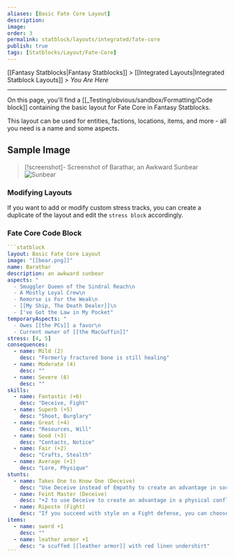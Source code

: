```yaml
---
aliases: [Basic Fate Core Layout]
description: 
image: 
order: 3
permalink: statblock/layouts/integrated/fate-core
publish: true
tags: [Statblocks/Layout/Fate-Core]
---
```


[[Fantasy Statblocks|Fantasy Statblocks]] > [[Integrated Layouts|Integrated Statblock Layouts]] > *You Are Here*

---

On this page, you'll find a [[_Testing/obvious/sandbox/Formatting/Code block]] containing the basic layout for Fate Core in Fantasy Statblocks. 

This layout can be used for entities, factions, locations, items, and more - all you need is a name and some aspects.

## Sample Image

> [!screenshot]- Screenshot of Barathar, an Awkward Sunbear
> ![Sunbear](https://github.com/valentine195/fantasy-statblocks/blob/gh-pages/images/statblock/statblock-crazy-bear.png?raw=true)

### Modifying Layouts

If you want to add or modify custom stress tracks, you can create a duplicate of the layout and edit the `stress block` accordingly.

### Fate Core Code Block

````yaml
```statblock
layout: Basic Fate Core Layout
image: "[[bear.png]]"
name: Barathar
description: an awkward sunbear
aspects: "
  - Smuggler Queen of the Sindral Reach\n
  - A Mostly Loyal Crew\n
  - Remorse is For the Weak\n
  - [[My Ship, The Death Dealer]]\n
  - I've Got the Law in My Pocket"
temporaryAspects: "
  - Owes [[the PCs]] a favor\n
  - Current owner of [[the MacGuffin]]"
stress: [4, 5]
consequences:
  - name: Mild (2)
    desc: "Formerly fractured bone is still healing"
  - name: Moderate (4)
    desc: ""
  - name: Severe (6)
    desc: ""
skills:
  - name: Fantastic (+6)
    desc: "Deceive, Fight"
  - name: Superb (+5)
    desc: "Shoot, Burglary"
  - name: Great (+4)
    desc: "Resources, Will"
  - name: Good (+3)
    desc: "Contacts, Notice"
  - name: Fair (+2)
    desc: "Crafts, Stealth"
  - name: Average (+1)
    desc: "Lore, Physique"
stunts:
  - name: Takes One to Know One (Deceive)
    desc: "Use Deceive instead of Empathy to create an advantage in social situations."
  - name: Feint Master (Deceive)
    desc: "+2 to use Deceive to create an advantage in a physical conflict."
  - name: Riposte (Fight)
    desc: "If you succeed with style on a Fight defense, you can choose to inflict a 2-shift hit rather than take a boost."
items:
  - name: sword +1
    desc: ""
  - name: leather armor +1
    desc: "a scuffed [[leather armor]] with red linen undershirt"
```
````
